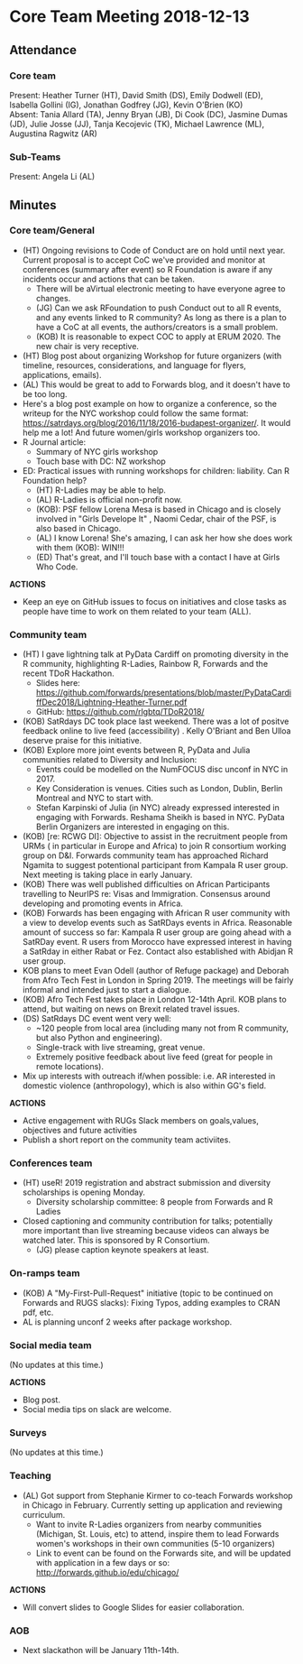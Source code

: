 # Core Team Meeting 2018-12-13

## Attendance

### Core team

Present: Heather Turner (HT), David Smith (DS), Emily Dodwell (ED), Isabella Gollini (IG), Jonathan Godfrey (JG), Kevin O'Brien (KO)  
Absent: Tania Allard (TA), Jenny Bryan (JB), Di Cook (DC), Jasmine Dumas (JD), Julie Josse (JJ), Tanja Kecojevic (TK), Michael Lawrence (ML), Augustina Ragwitz (AR)

### Sub-Teams
Present: Angela Li (AL)

## Minutes

### Core team/General
- (HT) Ongoing revisions to Code of Conduct are on hold until next year.  Current proposal is to accept CoC we've provided and monitor at conferences (summary after event) so R Foundation is aware if any incidents occur and actions that can be taken.
    - There will be aVirtual electronic meeting to have everyone agree to changes.
    - (JG) Can we ask RFoundation to push Conduct out to all R events, and any events linked to R community? As long as there is a plan to have a CoC at all events, the authors/creators is a small problem.
    - (KOB) It is reasonable to expect COC to apply at ERUM 2020. The new chair is very receptive.
- (HT) Blog post about organizing Workshop for future organizers (with timeline, resources, considerations, and language for flyers, applications, emails).
- (AL) This would be great to add to Forwards blog, and it doesn't have to be too long. 
- Here's a blog post example on how to organize a conference, so the writeup for the NYC workshop could follow the same format: https://satrdays.org/blog/2016/11/18/2016-budapest-organizer/. It would help me a lot! And future women/girls workshop organizers too. 
- R Journal article:
    - Summary of NYC girls workshop
    - Touch base with DC: NZ workshop
- ED: Practical issues with running workshops for children: liability. Can R Foundation help? 
    - (HT) R-Ladies may be able to help. 
    - (AL) R-Ladies is official non-profit now.
    - (KOB): PSF fellow Lorena Mesa is based in Chicago and is closely involved in "Girls Develope It" , Naomi Cedar, chair of the PSF, is also based in Chicago.
    - (AL) I know Lorena! She's amazing, I can ask her how she does work with them (KOB): WIN!!!
    - (ED) That's great, and I'll touch base with a contact I have at Girls Who Code.
    
 **ACTIONS**
- Keep an eye on GitHub issues to focus on initiatives and close tasks as people have time to work on them related to your team (ALL).

### Community team

- (HT) I gave lightning talk at PyData Cardiff on promoting diversity in the R community, highlighting R-Ladies, Rainbow R, Forwards and the recent TDoR Hackathon. 
    - Slides here: https://github.com/forwards/presentations/blob/master/PyDataCardiffDec2018/Lightning-Heather-Turner.pdf 
    - GitHub: https://github.com/rlgbtq/TDoR2018/
- (KOB) SatRdays DC took place last weekend. There was a lot of positve feedback online to live feed (accessibility) . Kelly O'Briant and Ben Ulloa deserve praise for this initiative.
- (KOB) Explore more joint events between R, PyData and Julia communities related to Diversity and Inclusion:
    - Events could be modelled on the NumFOCUS disc unconf in NYC in 2017.
    - Key Consideration is venues. Cities such as London, Dublin, Berlin Montreal and NYC to start with. 
    - Stefan Karpinski of Julia (in NYC) already expressed interested in engaging with Forwards. Reshama Sheikh is based in NYC. PyData Berlin Organizers are interested in engaging on this.
- (KOB)  [re: RCWG DI]: Objective to assist in the recruitment people from URMs ( in particular in Europe and Africa) to join R consortium working group on D&I. Forwards community team has approached Richard Ngamita to suggest potentional participant from Kampala R user group. Next meeting is taking place in early January.
- (KOB) There was well published difficulties on African Participants travelling to NeurIPS re: Visas and Immigration.  Consensus around developing and promoting events in Africa.
- (KOB)  Forwards has been engaging with African R user community with a view to develop events such as SatRDays events in Africa. Reasonable amount of success so far: Kampala R user group are going ahead with a SatRDay event. R users from Morocco have expressed interest in having a SatRday in either Rabat or Fez. Contact also established with Abidjan R user group. 
- KOB plans to meet Evan Odell (author of Refuge package) and Deborah from Afro Tech Fest in London in Spring 2019.  The meetings will be fairly informal and intended just to start a dialogue.
- (KOB) Afro Tech Fest takes place in London 12-14th April. KOB plans to attend, but waiting on news on Brexit related travel issues.
- (DS) SatRdays DC event went very well:
    - ~120 people from local area (including many not from R community, but also Python and engineering).  
    - Single-track with live streaming, great venue.  
    - Extremely positive feedback about live feed (great for people in remote locations).
- Mix up interests with outreach if/when possible: i.e. AR interested in domestic violence (anthropology), which is also within GG's field.

**ACTIONS**
 - Active engagement with RUGs Slack members on goals,values, objectives and future activities
 - Publish a  short report on the community team activiites. 

### Conferences team
- (HT) useR! 2019 registration and abstract submission and diversity scholarships is opening Monday.
    - Diversity scholarship committee: 8 people from Forwards and R Ladies
- Closed captioning and community contribution for talks; potentially more important than live streaming because videos can always be watched later. This is sponsored by R Consortium.
     - (JG) please caption keynote speakers at least.


### On-ramps team

- (KOB) A "My-First-Pull-Request" initiative (topic to be continued on Forwards and RUGS slacks): Fixing Typos, adding examples to CRAN pdf, etc.
- AL is planning unconf 2 weeks after package workshop.  
   

### Social media team
(No updates at this time.)

**ACTIONS**
- Blog post.
- Social media tips on slack are welcome.

### Surveys
(No updates at this time.)

### Teaching
- (AL) Got support from Stephanie Kirmer to co-teach Forwards workshop in Chicago in February. Currently setting up application and reviewing curriculum. 
    - Want to invite R-Ladies organizers from nearby communities (Michigan, St. Louis, etc) to attend, inspire them to lead Forwards women's workshops in their own communities (5-10 organizers)
    - Link to event can be found on the Forwards site, and will be updated with application in a few days or so: http://forwards.github.io/edu/chicago/


**ACTIONS**
- Will convert slides to Google Slides for easier collaboration.

### AOB
- Next slackathon will be January 11th-14th.
